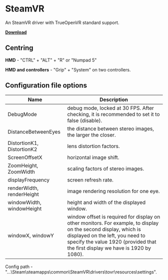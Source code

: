 # SteamVR
An SteamVR driver with TrueOpenVR standard support.


**[Download](https://github.com/TrueOpenVR/SteamVR-TrueOpenVR/releases)**
## Centring
**HMD** - "CTRL" + "ALT" + "R" or "Numpad 5"

**HMD and controllers** - "Grip" + "System" on two controllers.

## Configuration file options
Name | Description
------------ | -------------
DebugMode | debug mode, locked at 30 FPS. After checking, it is recommended to set it to false (disable).
DistanceBetweenEyes | the distance between stereo images, the larger the closer.
DistortionK1, DistortionK2 | lens distortion factors.
ScreenOffsetX | horizontal image shift.
ZoomHeight, ZoomWidth | scaling factors of stereo images.
displayFrequency | screen refresh rate.
renderWidth, renderHeight | image rendering resolution for one eye.
windowWidth, windowHeight | height and width of the displayed window.
windowX, windowY | window offset is required for display on other monitors. For example, to display on the second display, which is displayed on the left, you need to specify the value 1920 (provided that the first display we have is 1920 by 1080).

Config path - "...\Steam\steamapps\common\SteamVR\drivers\tovr\resources\settings".
